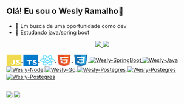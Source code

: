 ## Olá! Eu sou o Wesly Ramalho👋

- 🔭 Em busca de uma oportunidade como dev
- 🌱 Estudando java/spring boot

<div align="center">
  <a href="https://github.com/weslyramalho">
  <img height="180em" src="https://github-readme-stats.vercel.app/api?username=weslyramalho&show_icons=true&theme=dracula&include_all_commits=true&count_private=true"/>
  <img height="180em" src="https://github-readme-stats.vercel.app/api/top-langs/?username=weslyramalho&layout=compact&langs_count=7&theme=dracula"/>
</div>

<div style="display: inline_block"><br>
  <img align="center" alt="Wesly-Js" height="30" width="40" src="https://raw.githubusercontent.com/devicons/devicon/master/icons/javascript/javascript-plain.svg">
  <img align="center" alt="Wesly-Ts" height="30" width="40" src="https://raw.githubusercontent.com/devicons/devicon/master/icons/typescript/typescript-plain.svg">
  <img align="center" alt="Wesly-React" height="30" width="40" src="https://raw.githubusercontent.com/devicons/devicon/master/icons/react/react-original.svg">
  <img align="center" alt="Wesly-HTML" height="30" width="40" src="https://raw.githubusercontent.com/devicons/devicon/master/icons/html5/html5-original.svg">
  <img align="center" alt="Wesly-CSS" height="30" width="40" src="https://raw.githubusercontent.com/devicons/devicon/master/icons/css3/css3-original.svg">
  <img align="center" alt="Wesly-SpringBoot" height="30" width="40"src="https://cdn.jsdelivr.net/gh/devicons/devicon/icons/spring/spring-original.svg" />
  <img align="center" alt="Wesly-Java" height="30" width="40" src="https://cdn.jsdelivr.net/gh/devicons/devicon/icons/java/java-original.svg" />
 <img align="center" alt="Wesly-Node" height="30" width="40" src="https://cdn.jsdelivr.net/gh/devicons/devicon/icons/nodejs/nodejs-original-wordmark.svg" />
  <img align="center" alt="Wesly-Go"height="30" width="40" src="https://cdn.jsdelivr.net/gh/devicons/devicon/icons/go/go-original.svg" />
  <img align="center" alt="Wesly-Postegres"height="30" width="40" src="https://cdn.jsdelivr.net/gh/devicons/devicon/icons/postgresql/postgresql-original.svg" />
  <img align="center" alt="Wesly-Postegres"height="30" width="40" src="https://cdn.jsdelivr.net/gh/devicons/devicon/icons/python/python-original.svg" />
 <img align="center" alt="Wesly-Postegres"height="30" width="40" src="https://cdn.jsdelivr.net/gh/devicons/devicon/icons/nextjs/nextjs-original-wordmark.svg" />
  
  ##
 
<div> 
 
  <a href = "mailto:weslyramalho86@@gmail.com"><img src="https://img.shields.io/badge/-Gmail-%23333?style=for-the-badge&logo=gmail&logoColor=white" target="_blank"></a>
  <a href= "https://www.linkedin.com/in/wesly-ramalho-lopes-03578a128" target="_blank"><img src="https://img.shields.io/badge/-LinkedIn-%230077B5?style=for-the-badge&logo=linkedin&logoColor=white" target="_blank"></a> 
  
 ## 
</div>
